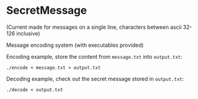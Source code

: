 # SecretMessage

(Current made for messages on a single line, characters between ascii 32-126 inclusive)

Message encoding system (with executables provided)

Encoding example, store the content from ```message.txt``` into ```output.txt```:
```
./encode < message.txt > output.txt
```

Decoding example, check out the secret message stored in ```output.txt```:
```
./decode < output.txt
```